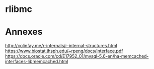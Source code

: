 # rlibmc



# Annexes
http://colinfay.me/r-internals/r-internal-structures.html
https://www.biostat.jhsph.edu/~rpeng/docs/interface.pdf
https://docs.oracle.com/cd/E17952_01/mysql-5.6-en/ha-memcached-interfaces-libmemcached.html